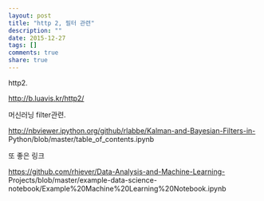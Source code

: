 ```yaml
---
layout: post
title: "http 2, 필터 관련"
description: ""
date: 2015-12-27
tags: []
comments: true
share: true
---
```


http2.

http://b.luavis.kr/http2/

  

머신러닝 filter관련.

http://nbviewer.ipython.org/github/rlabbe/Kalman-and-Bayesian-Filters-in-
Python/blob/master/table_of_contents.ipynb

  

또 좋은 링크

https://github.com/rhiever/Data-Analysis-and-Machine-Learning-
Projects/blob/master/example-data-science-
notebook/Example%20Machine%20Learning%20Notebook.ipynb

